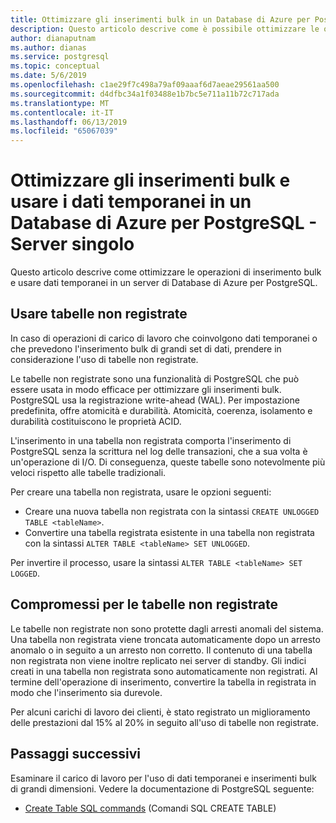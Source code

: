 ```yaml
---
title: Ottimizzare gli inserimenti bulk in un Database di Azure per PostgreSQL - Server singolo
description: Questo articolo descrive come è possibile ottimizzare le operazioni di inserimento bulk in un Database di Azure per PostgreSQL - singolo Server.
author: dianaputnam
ms.author: dianas
ms.service: postgresql
ms.topic: conceptual
ms.date: 5/6/2019
ms.openlocfilehash: c1ae29f7c498a79af09aaaf6d7aeae29561aa500
ms.sourcegitcommit: d4dfbc34a1f03488e1b7bc5e711a11b72c717ada
ms.translationtype: MT
ms.contentlocale: it-IT
ms.lasthandoff: 06/13/2019
ms.locfileid: "65067039"
---
```

# <a name="optimize-bulk-inserts-and-use-transient-data-on-an-azure-database-for-postgresql---single-server"></a>Ottimizzare gli inserimenti bulk e usare i dati temporanei in un Database di Azure per PostgreSQL - Server singolo 
Questo articolo descrive come ottimizzare le operazioni di inserimento bulk e usare dati temporanei in un server di Database di Azure per PostgreSQL.

## <a name="use-unlogged-tables"></a>Usare tabelle non registrate
In caso di operazioni di carico di lavoro che coinvolgono dati temporanei o che prevedono l'inserimento bulk di grandi set di dati, prendere in considerazione l'uso di tabelle non registrate.

Le tabelle non registrate sono una funzionalità di PostgreSQL che può essere usata in modo efficace per ottimizzare gli inserimenti bulk. PostgreSQL usa la registrazione write-ahead (WAL). Per impostazione predefinita, offre atomicità e durabilità. Atomicità, coerenza, isolamento e durabilità costituiscono le proprietà ACID. 

L'inserimento in una tabella non registrata comporta l'inserimento di PostgreSQL senza la scrittura nel log delle transazioni, che a sua volta è un'operazione di I/O. Di conseguenza, queste tabelle sono notevolmente più veloci rispetto alle tabelle tradizionali.

Per creare una tabella non registrata, usare le opzioni seguenti:
- Creare una nuova tabella non registrata con la sintassi `CREATE UNLOGGED TABLE <tableName>`.
- Convertire una tabella registrata esistente in una tabella non registrata con la sintassi `ALTER TABLE <tableName> SET UNLOGGED`.  

Per invertire il processo, usare la sintassi `ALTER TABLE <tableName> SET LOGGED`.

## <a name="unlogged-table-tradeoff"></a>Compromessi per le tabelle non registrate
Le tabelle non registrate non sono protette dagli arresti anomali del sistema. Una tabella non registrata viene troncata automaticamente dopo un arresto anomalo o in seguito a un arresto non corretto. Il contenuto di una tabella non registrata non viene inoltre replicato nei server di standby. Gli indici creati in una tabella non registrata sono automaticamente non registrati. Al termine dell'operazione di inserimento, convertire la tabella in registrata in modo che l'inserimento sia durevole.

Per alcuni carichi di lavoro dei clienti, è stato registrato un miglioramento delle prestazioni dal 15% al 20% in seguito all'uso di tabelle non registrate.

## <a name="next-steps"></a>Passaggi successivi
Esaminare il carico di lavoro per l'uso di dati temporanei e inserimenti bulk di grandi dimensioni. Vedere la documentazione di PostgreSQL seguente:
 
- [Create Table SQL commands](https://www.postgresql.org/docs/current/static/sql-createtable.html) (Comandi SQL CREATE TABLE)
